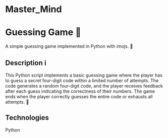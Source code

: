 # Master_Mind
# Guessing Game 🎲

A simple guessing game implemented in Python with imojs. 🐍

## Description ℹ️

This Python script implements a basic guessing game where the player has to guess a secret four-digit code within a limited number of attempts. The code generates a random four-digit code, and the player receives feedback after each guess indicating the correctness of their numbers. The game ends when the player correctly guesses the entire code or exhausts all attempts. 🔢

## Technologies

Python

